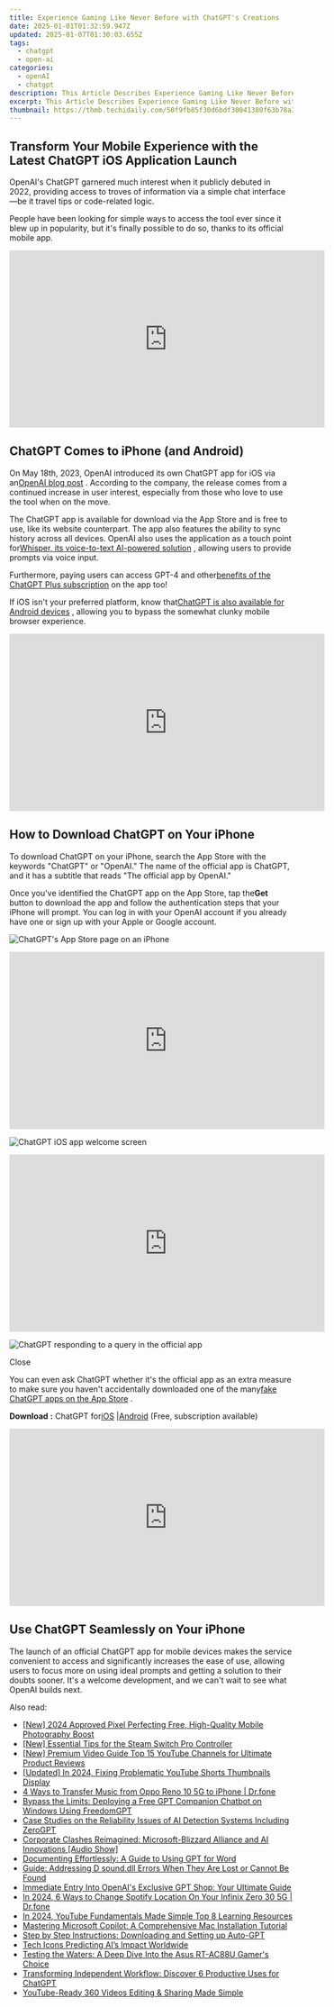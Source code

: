 ```yaml
---
title: Experience Gaming Like Never Before with ChatGPT's Creations
date: 2025-01-01T01:32:59.947Z
updated: 2025-01-07T01:30:03.655Z
tags:
  - chatgpt
  - open-ai
categories:
  - openAI
  - chatgpt
description: This Article Describes Experience Gaming Like Never Before with ChatGPT's Creations
excerpt: This Article Describes Experience Gaming Like Never Before with ChatGPT's Creations
thumbnail: https://thmb.techidaily.com/50f9fb85f30d6bdf30041380f63b78a3de31a8743fa324bf24feee43e5b085f4.jpg
---
```


## Transform Your Mobile Experience with the Latest ChatGPT iOS Application Launch

 OpenAI's ChatGPT garnered much interest when it publicly debuted in 2022, providing access to troves of information via a simple chat interface—be it travel tips or code-related logic.

 People have been looking for simple ways to access the tool ever since it blew up in popularity, but it's finally possible to do so, thanks to its official mobile app.

<!-- affiliate ads begin -->
<iframe width="560" height="315" src="https://www.youtube.com/embed/On0Jw2oMZf0?si=Pm-FJoEt8XWmtMbr" title="YouTube video player" frameborder="0" allow="accelerometer; autoplay; clipboard-write; encrypted-media; gyroscope; picture-in-picture; web-share" referrerpolicy="strict-origin-when-cross-origin" allowfullscreen></iframe>
<!-- affiliate ads end -->

## ChatGPT Comes to iPhone (and Android)

 On May 18th, 2023, OpenAI introduced its own ChatGPT app for iOS via an[OpenAI blog post](https://openai.com/blog/introducing-the-chatgpt-app-for-ios) . According to the company, the release comes from a continued increase in user interest, especially from those who love to use the tool when on the move.

 The ChatGPT app is available for download via the App Store and is free to use, like its website counterpart. The app also features the ability to sync history across all devices. OpenAI also uses the application as a touch point for[Whisper, its voice-to-text AI-powered solution](https://www.makeuseof.com/dictate-documents-openai-whisper/) , allowing users to provide prompts via voice input.

 Furthermore, paying users can access GPT-4 and other[benefits of the ChatGPT Plus subscription](https://www.makeuseof.com/chatgpt-plus-subscription-worth-it/) on the app too!

 If iOS isn't your preferred platform, know that[ChatGPT is also available for Android devices](https://www.makeuseof.com/chatgpt-is-now-available-on-android/) , allowing you to bypass the somewhat clunky mobile browser experience.

<!-- affiliate ads begin -->
<iframe width="560" height="315" src="https://www.youtube.com/embed/n4cc4BSqJls?si=Hkd9vwQDqeCGN7XG" title="YouTube video player" frameborder="0" allow="accelerometer; autoplay; clipboard-write; encrypted-media; gyroscope; picture-in-picture; web-share" referrerpolicy="strict-origin-when-cross-origin" allowfullscreen></iframe>
<!-- affiliate ads end -->

## How to Download ChatGPT on Your iPhone

 To download ChatGPT on your iPhone, search the App Store with the keywords "ChatGPT" or "OpenAI." The name of the official app is ChatGPT, and it has a subtitle that reads "The official app by OpenAI."

 Once you've identified the ChatGPT app on the App Store, tap the**Get** button to download the app and follow the authentication steps that your iPhone will prompt. You can log in with your OpenAI account if you already have one or sign up with your Apple or Google account.

![ChatGPT's App Store page on an iPhone](https://static1.makeuseofimages.com/wordpress/wp-content/uploads/2023/08/chatgpt-s-app-store-page-on-an-iphone.jpg)

<!-- affiliate ads begin -->
<iframe width="560" height="315" src="https://www.youtube.com/embed/E1ax-vnGdeo?si=bgTkOhOEwDTlRQE3" title="YouTube video player" frameborder="0" allow="accelerometer; autoplay; clipboard-write; encrypted-media; gyroscope; picture-in-picture; web-share" referrerpolicy="strict-origin-when-cross-origin" allowfullscreen></iframe>
<!-- affiliate ads end -->

![ChatGPT iOS app welcome screen](https://static1.makeuseofimages.com/wordpress/wp-content/uploads/2023/08/chatgpt-ios-app-welcome-screen.jpg)

<!-- affiliate ads begin -->
<iframe width="560" height="315" src="https://www.youtube.com/embed/3koT_-kvbks?si=sQV7FzPiz6GYITrE" title="YouTube video player" frameborder="0" allow="accelerometer; autoplay; clipboard-write; encrypted-media; gyroscope; picture-in-picture; web-share" referrerpolicy="strict-origin-when-cross-origin" allowfullscreen></iframe>
<!-- affiliate ads end -->

![ChatGPT responding to a query in the official app](https://static1.makeuseofimages.com/wordpress/wp-content/uploads/2023/08/chatgpt-responding-to-a-query-in-the-official-app.jpg)

Close

 You can even ask ChatGPT whether it's the official app as an extra measure to make sure you haven't accidentally downloaded one of the many[fake ChatGPT apps on the App Store](https://www.makeuseof.com/how-to-spot-fake-chatgpt-app-on-apple-app-store/) .

**Download** **:** ChatGPT for[iOS](http://apps.apple.com/app/openai-chatgpt/id6448311069) |[Android](https://www.anrdoezrs.net/links/7251228/type/dlg/sid/UUmuoUeUpU2025542/https://play.google.com/store/apps/details?id=com.openai.chatgpt&hl=en&gl=US) (Free, subscription available)

<!-- affiliate ads begin -->
<iframe width="560" height="315" src="https://www.youtube.com/embed/iPCr_bxZjMQ?si=ubOsoq5umPEXL9xL" title="YouTube video player" frameborder="0" allow="accelerometer; autoplay; clipboard-write; encrypted-media; gyroscope; picture-in-picture; web-share" referrerpolicy="strict-origin-when-cross-origin" allowfullscreen></iframe>
<!-- affiliate ads end -->

## Use ChatGPT Seamlessly on Your iPhone

 The launch of an official ChatGPT app for mobile devices makes the service convenient to access and significantly increases the ease of use, allowing users to focus more on using ideal prompts and getting a solution to their doubts sooner. It's a welcome development, and we can't wait to see what OpenAI builds next.

<ins class="adsbygoogle"
     style="display:block"
     data-ad-format="autorelaxed"
     data-ad-client="ca-pub-7571918770474297"
     data-ad-slot="1223367746"></ins>

<ins class="adsbygoogle"
     style="display:block"
     data-ad-client="ca-pub-7571918770474297"
     data-ad-slot="8358498916"
     data-ad-format="auto"
     data-full-width-responsive="true"></ins>

<span class="atpl-alsoreadstyle">Also read:</span>
<div><ul>
<li><a href="https://fox-info.techidaily.com/new-2024-approved-pixel-perfecting-free-high-quality-mobile-photography-boost/"><u>[New] 2024 Approved Pixel Perfecting Free, High-Quality Mobile Photography Boost</u></a></li>
<li><a href="https://screen-sharing-recording.techidaily.com/new-essential-tips-for-the-steam-switch-pro-controller/"><u>[New] Essential Tips for the Steam Switch Pro Controller</u></a></li>
<li><a href="https://extra-approaches.techidaily.com/new-premium-video-guide-top-15-youtube-channels-for-ultimate-product-reviews/"><u>[New] Premium Video Guide Top 15 YouTube Channels for Ultimate Product Reviews</u></a></li>
<li><a href="https://youtube-sure.techidaily.com/ed-in-2024-fixing-problematic-youtube-shorts-thumbnails-display/"><u>[Updated] In 2024, Fixing Problematic YouTube Shorts Thumbnails Display</u></a></li>
<li><a href="https://blog-min.techidaily.com/4-ways-to-transfer-music-from-oppo-reno-10-5g-to-iphone-drfone-by-drfone-transfer-from-android-transfer-from-android/"><u>4 Ways to Transfer Music from Oppo Reno 10 5G to iPhone | Dr.fone</u></a></li>
<li><a href="https://tech-haven.techidaily.com/bypass-the-limits-deploying-a-free-gpt-companion-chatbot-on-windows-using-freedomgpt/"><u>Bypass the Limits: Deploying a Free GPT Companion Chatbot on Windows Using FreedomGPT</u></a></li>
<li><a href="https://tech-haven.techidaily.com/case-studies-on-the-reliability-issues-of-ai-detection-systems-including-zerogpt/"><u>Case Studies on the Reliability Issues of AI Detection Systems Including ZeroGPT</u></a></li>
<li><a href="https://tech-haven.techidaily.com/corporate-clashes-reimagined-microsoft-blizzard-alliance-and-ai-innovations-audio-show/"><u>Corporate Clashes Reimagined: Microsoft-Blizzard Alliance and AI Innovations [Audio Show]</u></a></li>
<li><a href="https://tech-haven.techidaily.com/documenting-effortlessly-a-guide-to-using-gpt-for-word/"><u>Documenting Effortlessly: A Guide to Using GPT for Word</u></a></li>
<li><a href="https://tech-recovery.techidaily.com/guide-addressing-d-sounddll-errors-when-they-are-lost-or-cannot-be-found/"><u>Guide: Addressing D sound.dll Errors When They Are Lost or Cannot Be Found</u></a></li>
<li><a href="https://tech-haven.techidaily.com/immediate-entry-into-openais-exclusive-gpt-shop-your-ultimate-guide/"><u>Immediate Entry Into OpenAI's Exclusive GPT Shop: Your Ultimate Guide</u></a></li>
<li><a href="https://change-location.techidaily.com/in-2024-6-ways-to-change-spotify-location-on-your-infinix-zero-30-5g-drfone-by-drfone-virtual-android/"><u>In 2024, 6 Ways to Change Spotify Location On Your Infinix Zero 30 5G | Dr.fone</u></a></li>
<li><a href="https://facebook-record-videos.techidaily.com/in-2024-youtube-fundamentals-made-simple-top-8-learning-resources/"><u>In 2024, YouTube Fundamentals Made Simple Top 8 Learning Resources</u></a></li>
<li><a href="https://tech-haven.techidaily.com/mastering-microsoft-copilot-a-comprehensive-mac-installation-tutorial/"><u>Mastering Microsoft Copilot: A Comprehensive Mac Installation Tutorial</u></a></li>
<li><a href="https://tech-haven.techidaily.com/step-by-step-instructions-downloading-and-setting-up-auto-gpt/"><u>Step by Step Instructions: Downloading and Setting up Auto-GPT</u></a></li>
<li><a href="https://tech-haven.techidaily.com/tech-icons-predicting-ais-impact-worldwide/"><u>Tech Icons Predicting AI’s Impact Worldwide</u></a></li>
<li><a href="https://buynow-info.techidaily.com/testing-the-waters-a-deep-dive-into-the-asus-rt-ac88u-gamers-choice/"><u>Testing the Waters: A Deep Dive Into the Asus RT-AC88U Gamer's Choice</u></a></li>
<li><a href="https://tech-haven.techidaily.com/transforming-independent-workflow-discover-6-productive-uses-for-chatgpt/"><u>Transforming Independent Workflow: Discover 6 Productive Uses for ChatGPT</u></a></li>
<li><a href="https://youtube-clips.techidaily.com/youtube-ready-360-videos-editing-and-sharing-made-simple/"><u>YouTube-Ready 360 Videos Editing & Sharing Made Simple</u></a></li>
</ul></div>

